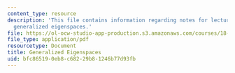 ```yaml
---
content_type: resource
description: 'This file contains information regarding notes for lectures 22 and 23:
  generalized eigenspaces.'
file: https://ol-ocw-studio-app-production.s3.amazonaws.com/courses/18-700-linear-algebra-fall-2013/bfc865190eb8c68229b81246b77d93fb_MIT18_700F13_generalized.pdf
file_type: application/pdf
resourcetype: Document
title: Generalized Eigenspaces
uid: bfc86519-0eb8-c682-29b8-1246b77d93fb
---
```

